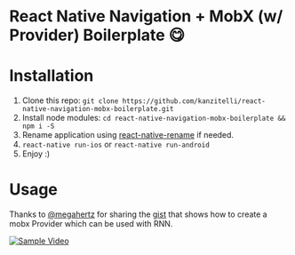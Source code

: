 # React Native Navigation + MobX (w/ Provider) Boilerplate 😋

# Installation

1. Clone this repo: `git clone https://github.com/kanzitelli/react-native-navigation-mobx-boilerplate.git`
2. Install node modules: `cd react-native-navigation-mobx-boilerplate && npm i -S`
3. Rename application using [react-native-rename](https://github.com/junedomingo/react-native-rename) if needed.
4. `react-native run-ios` or `react-native run-android`
5. Enjoy :)

# Usage

Thanks to [@megahertz](https://github.com/megahertz) for sharing the [gist](https://github.com/wix/react-native-navigation/issues/187#issuecomment-265946012) that shows how to create a mobx Provider which can be used with RNN.

[![Sample Video](https://img.youtube.com/vi/Tf72FxL1Udo/0.jpg)](https://www.youtube.com/watch?v=Tf72FxL1Udo)
